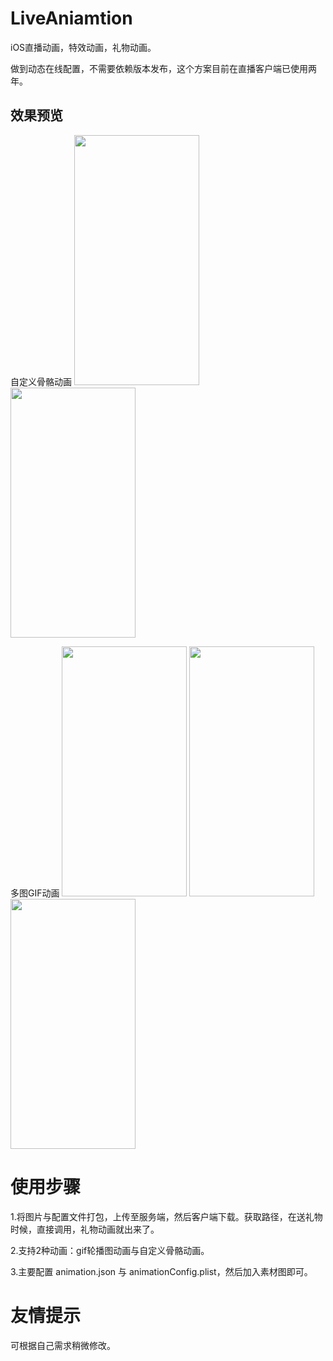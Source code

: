 # LiveAniamtion
iOS直播动画，特效动画，礼物动画。

做到动态在线配置，不需要依赖版本发布，这个方案目前在直播客户端已使用两年。


## 效果预览

自定义骨骼动画
<img src="https://github.com/luoxiao/LiveAniamtion/blob/master/scrrenshot/%E5%B2%9B%E5%B1%BF.gif?raw=true" width=200 height=400 />
<img src="https://github.com/luoxiao/LiveAniamtion/blob/master/scrrenshot/%E9%82%AE%E8%BD%AE.gif?raw=true?raw=true" width=200 height=400 />

多图GIF动画
<img src="https://github.com/luoxiao/LiveAniamtion/blob/master/scrrenshot/%E5%B7%A7%E5%85%8B%E5%8A%9B.gif?raw=true?raw=true?raw=true" width=200 height=400 />
<img src="https://github.com/luoxiao/LiveAniamtion/blob/master/scrrenshot/%E8%89%B2%E7%9C%AF%E7%9C%AF.gif?raw=true?raw=true?raw=true" width=200 height=400 />
<img src="https://github.com/luoxiao/LiveAniamtion/blob/master/scrrenshot/%E6%A1%83%E8%8A%B1.gif?raw=true?raw=true?raw=true?raw=true" width=200 height=400 />


# 使用步骤
1.将图片与配置文件打包，上传至服务端，然后客户端下载。获取路径，在送礼物时候，直接调用，礼物动画就出来了。

2.支持2种动画：gif轮播图动画与自定义骨骼动画。

3.主要配置 animation.json 与 animationConfig.plist，然后加入素材图即可。

# 友情提示
可根据自己需求稍微修改。
